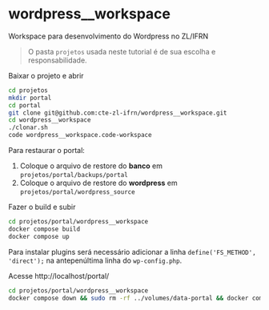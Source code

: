 # wordpress__workspace
Workspace para desenvolvimento do Wordpress no ZL/IFRN

> O pasta `projetos` usada neste tutorial é de sua escolha e responsabilidade.

Baixar o projeto e abrir

```bash
cd projetos
mkdir portal
cd portal
git clone git@github.com:cte-zl-ifrn/wordpress__workspace.git 
cd wordpress__workspace
./clonar.sh
code wordpress__workspace.code-workspace
```


Para restaurar o portal:
1. Coloque o arquivo de restore do **banco** em `projetos/portal/backups/portal`
2. Coloque o arquivo de restore do **wordpress** em `projetos/portal/wordpress_source`

Fazer o build e subir
```bash
cd projetos/portal/wordpress__workspace
docker compose build
docker compose up
```

Para instalar plugins será necessário adicionar a linha `define('FS_METHOD', 'direct');` na antepenúltima linha do `wp-config.php`.

Acesse http://localhost/portal/




```bash
cd projetos/portal/wordpress__workspace
docker compose down && sudo rm -rf ../volumes/data-portal && docker compose up
```

